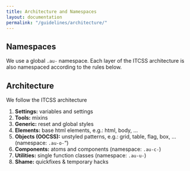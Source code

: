 ```yaml
---
title: Architecture and Namespaces
layout: documentation
permalink: "/guidelines/architecture/"
---
```


<div class="au-c-content">

## Namespaces

We use a global ```.au-``` namespace. Each layer of the ITCSS architecture is also namespaced according to the rules below.

## Architecture
We follow the ITCSS architecture

1. **Settings:** variables and settings
2. **Tools:** mixins
3. **Generic:** reset and global styles
4. **Elements:** base html elements, e.g.: html, body, …
5. **Objects (OOCSS):** unstyled patterns, e.g.: grid, table, flag, box, … (namespace: ```.au-o-```“)
6. **Components:** atoms and components (namespace: ```.au-c-```)
7. **Utilities:** single function classes (namespace: ```.au-u-```)
8. **Shame:** quickfixes & temporary hacks

</div>
